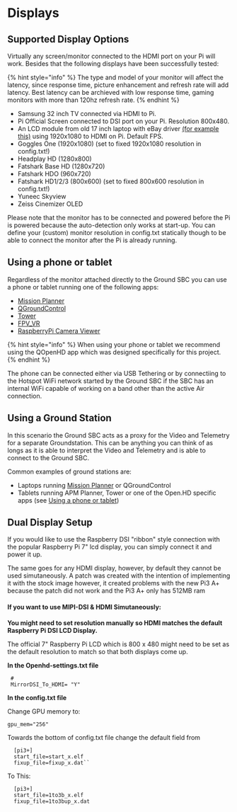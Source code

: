 # Displays

## Supported Display Options

Virtually any screen/monitor connected to the HDMI port on your Pi will work. Besides that the following displays have been successfully tested:

{% hint style="info" %}
The type and model of your monitor will affect the latency, since response time, picture enhancement and refresh rate will add latency. Best latency can be archieved with low response time, gaming monitors with more than 120hz refresh rate.
{% endhint %}

* Samsung 32 inch TV connected via HDMI to Pi.
* Pi Official Screen connected to DSI port on your Pi. Resolution 800x480.
* An LCD module from old 17 inch laptop with eBay driver [(for example this)](http://www.ebay.com/itm/HDMI-VGA-2AV-Lcd-controller-Board-VS-TY2662-V1-for-LCD-panel-Only-driver-board-/181596796562?hash=item2a48033692:g:TGEAAOSwQJhUdwFZ) using 1920x1080 to HDMI on Pi. Default FPS.
* Goggles One (1920x1080) (set to fixed 1920x1080 resolution in config.txt!)
* Headplay HD (1280x800)
* Fatshark Base HD (1280x720)
* Fatshark HDO (960x720)
* Fatshark HD1/2/3 (800x600) (set to fixed 800x600 resolution in config.txt!)
* Yuneec Skyview
* Zeiss Cinemizer OLED

Please note that the monitor has to be connected and powered before the Pi is powered because the auto-detection only works at start-up. You can define your (custom) monitor resolution in config.txt statically though to be able to connect the monitor after the Pi is already running.

## Using a phone or tablet

Regardless of the monitor attached directly to the Ground SBC you can use a phone or tablet running one of the following apps:

* [Mission Planner](broken-reference)
* [QGroundControl](../ground-station-software/qgroundcontrol.md)
* [Tower](../ground-station-software/tower.md)
* [FPV\_VR](../ground-station-software/fpv\_vr.md)
* [RaspberryPi Camera Viewer](broken-reference)

{% hint style="info" %}
When using your phone or tablet we recommend using the QOpenHD app which was designed specifically for this project.
{% endhint %}

The phone can be connected either via USB Tethering or by connectiing to the Hotspot WiFi network started by the Ground SBC if the SBC has an internal WiFi capable of working on a band other than the active Air connection.

## Using a Ground Station

In this scenario the Ground SBC acts as a proxy for the Video and Telemetry for a separate Groundstation. This can be anything you can think of as longs as it is able to interpret the Video and Telemetry and is able to connect to the Ground SBC.

Common examples of ground stations are:

* Laptops running [Mission Planner](broken-reference) or QGroundControl
* Tablets running APM Planner, Tower or one of the Open.HD specific apps (see [Using a phone or tablet](displays.md#using-a-phone-or-tablet))

## Dual Display Setup

If you would like to use the Raspberry DSI "ribbon" style connection with the popular Raspberry Pi 7" lcd display, you can simply connect it and power it up.

The same goes for any HDMI display, however, by default they cannot be used simutaneously. A patch was created with the intention of implementing it with the stock image however, it created problems with the new Pi3 A+ because the patch did not work and the Pi3 A+ only has 512MB ram

#### If you want to use MIPI-DSI & HDMI Simutaneously:

**You might need to set resolution manually so HDMI matches the default Raspberry Pi DSI LCD Display.**

The official 7" Raspberry Pi LCD which is 800 x 480 might need to be set as the default resolution to match so that both displays come up.

**In the Openhd-settings.txt file**

```
 #
 MirrorDSI_To_HDMI= "Y"
```

**In the config.txt file**

Change GPU memory to:

```
gpu_mem="256"
```

Towards the bottom of config.txt file change the default field from

```
  [pi3+]
  start_file=start_x.elf
  fixup_file=fixup_x.dat``
```

To This:

```
  [pi3+]
  start_file=1to3b_x.elf
  fixup_file=1to3bup_x.dat
```
